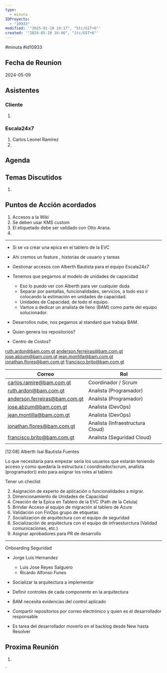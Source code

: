 ```yaml
---
type:
  - minuta
IDProyecto:
  - "10933"
modified: '"2025-01-10 14:17", "5tc/G1T+6"'
created: '"2024-05-20 16:46", "1tc/G5T+6"'
---
```

#minuta 
#id10933 

## Fecha de Reunion
2024-05-09

## Asistentes

### Cliente
1. 
### Escala24x7
1. Carlos Leonel Ramírez
2. 

## Agenda

## Temas Discutidos
1. 

## Puntos de Acción acordados
1. Accesos a la Wiki
2. Se deben usar KMS custom
3. El etiquetado debe ser validado con Otto Arana.
4. 

---
- Si se va crear una epica en el tablero de la EVC
- Ahi cremos un feature , historias de usuario y tareas
- Gestionar accesos con Alberth Bautista para el equipo Escala24x7
- Tenemos que pegarnos al modelo de unidades de capacidad
	- Eso lo puedo ver con Alberth para ver cualquier duda
	- Separar por pantallas, funcionalidades, servicios, a todo eso ir colocando la estimación en unidades de capacidad.
	- Unidades de Capacidad, de todo el equipo. 
	- Vamos a dedicar un analista de lleno (BAM) como parte del equipo solucionador.
- Desarrollos nube, nos pegamos al standard que trabaja BAM.

- Quien genera los repositorios?
- Centro de Costos?



ruth.ardon@bam.com.gt
anderson.ferreiras@bam.com.gt
jose.abzum@bam.com.gt
jean.montilla@bam.com.gt
jonathan.flores@bam.com.gt
francisco.brito@bam.com.gt


| Correo                        | Rol                              |
| ----------------------------- | -------------------------------- |
| carlos.ramire@bam.com.gt      | Coordinador / Scrum              |
| ruth.ardon@bam.com.gt         | Analista (Programador)           |
| anderson.ferreiras@bam.com.gt | Analista (Programador)           |
| jose.abzum@bam.com.gt         | Analista (DevOps)                |
| jean.montilla@bam.com.gt      | Analista (DevOps)                |
| jonathan.flores@bam.com.gt    | Analista (Infraestructura Cloud) |
| francisco.brito@bam.com.gt    | Analista (Seguridad Cloud)       |
|                               |                                  |




[12:08] Alberth Isai Bautista Fuentes

Lo que necesitaría para empezar seria los usuarios que estarán teniendo acceso y como quedaria la estructura ( coordinador/scrum, analista (programador)) esto para asignar los roles al tablero

Tener un checlist

2. Asignación de experto de aplicación o funcionalidades a migrar.
3. Dimencionamiento de Unidades de Capacidad
4. Creación de la Epica en Tablero de la EVC (Path de la Celula)
5. Brindar Acceso al equipo de migración al tablero de Azure 
6. Validación con FinOps grupo de etiquetas
7. Socializacion de arquitectura con el equipo de seguridad
8. Socialización de arquitectura con el equipo de infraesturctura (Validad comunicaciones, etc.)
9. Asignar aprobadores para PR de desarrollo


----

Onboarding Seguridad

- Jorge Luis Hernandez
	- Luis Jose Reyes Salguero
	- Ricardo Alfonso Funes

- Socializar la arquitectura a implementar
- Definir controles de cada componente en la arquitectura
- BAM necesita evidencias del control aplicado
- Compartir repositorios por correo electrónico y quien es el desarrollador responsable
- Es tarea del desarrollador moverlo en el backlog desde New hasta Resolver
## Proxima Reunión
1.  

`
